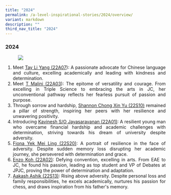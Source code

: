 ```yaml
---
title: "2024"
permalink: /a-level-inspirational-stories/2024/overview/
variant: markdown
description: ""
third_nav_title: "2024"
---
```

<div align="justify">

<h3><strong>2024</strong></h3>

<figure>
<img src="/images/Accomplishment/2024.jpg">
</figure>
	
<ol>
<li>Meet  <a href="/a-level-inspirational-stories/2024/Tayliyang">Tay Li Yang (22A07</a>): A passionate advocate for Chinese language and culture, excelling academically and leading with kindness and determination.</li>

<li>Meet  <a href="/a-level-inspirational-stories/2024/Tmalini">T Malini (22A03</a>): The epitome of versatility and courage. From excelling in Triple Science to embracing the arts in JC, her unconventional pathway reflects her fearless pursuit of passion and purpose.</li>

<li>Through sorrow and hardship, <a href="/a-level-inspirational-stories/2024/Shannon">Shannon Chong Xin Yu (22S10)</a> remained a pillar of strength, inspiring her peers with her resilience and unwavering positivity.</li>
	
<li>Introducing <a href="/a-level-inspirational-stories/2024/Kavinesh">Kavinesh S/O Jayasaravanan (22A01)</a>: A resilient young man who overcame financial hardship and academic challenges with determination, striving towards his dream of university despite adversity.</li>
	
<li><a href="/a-level-inspirational-stories/2024/Fiona">Fiona Yek Mei Ling (22S20)</a>: A portrait of resilience in the face of adversity. Despite sudden memory loss disrupting her academic journey, she persevered with determination and grace.</li>
	
<li><a href="/a-level-inspirational-stories/2024/Enzo">Enzo Koh (22A02)</a>: Defying convention, excelling in arts. From EAE to JC, he found his passion, leading as top student and VP of Debates at JPJC, proving the power of determination and adaptation.</li>
	
<li><a href="/a-level-inspirational-stories/2024/Aakash">Aakash Ashik (22S13)</a>: Rising above adversity. Despite personal loss and family responsibilities, he excels academically, nurtures his passion for chess, and draws inspiration from his father's memory.
	
	
	
	
</li></ol></div>